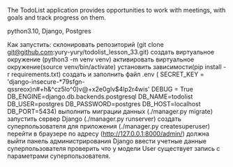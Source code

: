 The TodoList application 
provides opportunities to work with meetings, 
with goals and track progress on them.

python3.10, Django, Postgres

Как запустить:
    склонировать репозиторий (git clone git@github.com:yury-yury/todolist_lesson_33.git)
    создать виртуальное окружение (python3 -m venv venv)
    активировать виртуальное окружение(source venv/bin/activate)
    установить зависимости(pip install -r requirements.txt)
    создать и заполнить файл .env ( SECRET_KEY = 'django-insecure-*79sfgn-qssreox)n#+h&^cz5lo^0)v@+x2e0glv$4lp2r4wis'
                                    DEBUG = True
                                    DB_ENGINE=django.db.backends.postgresql
                                    DB_NAME=todolist
                                    DB_USER=postgres
                                    DB_PASSWORD=postgres
                                    DB_HOST=localhost
                                    DB_PORT=5434)
    выполнить миграции данных (./manager.py migrate)
    запустить сервер Django (./manager.py runserver)
    создать суперпользователя для приложения (./manager.py createsuperuser)
    перейти в браузере по адресу (http://127.0.0.1:8000/admin/)
    должна выйти панель администрирования Django
    ввести учетные данные суперпользователя
    проверить что у модели User существует запись с параметрами суперпользователя.
